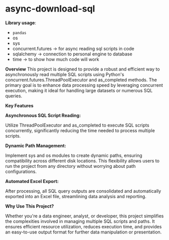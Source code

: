 # async-download-sql

**Library usage**: 
- `pandas`
- os
- sys
- concurrent.futures -> for async reading sql scripts in code
- sqlalchemy -> connection to personal engine to database
- time -> to show how much code will work
  
**Overview**
This project is designed to provide a robust and efficient way to asynchronously read multiple SQL scripts using Python's concurrent.futures.ThreadPoolExecutor and as_completed methods. 
The primary goal is to enhance data processing speed by leveraging concurrent execution, making it ideal for handling large datasets or numerous SQL queries.

**Key Features**

**Asynchronous SQL Script Reading:**

Utilize ThreadPoolExecutor and as_completed to execute SQL scripts concurrently, significantly reducing the time needed to process multiple scripts.

**Dynamic Path Management:**

Implement sys and os modules to create dynamic paths, ensuring compatibility across different disk locations. 
This flexibility allows users to run the project from any directory without worrying about path configurations.

**Automated Excel Export:** 

After processing, all SQL query outputs are consolidated and automatically exported into an Excel file, streamlining data analysis and reporting.

**Why Use This Project?**

Whether you're a data engineer, analyst, or developer, this project simplifies the complexities involved in managing multiple SQL scripts and paths. 
It ensures efficient resource utilization, reduces execution time, and provides an easy-to-use output format for further data manipulation or presentation.
